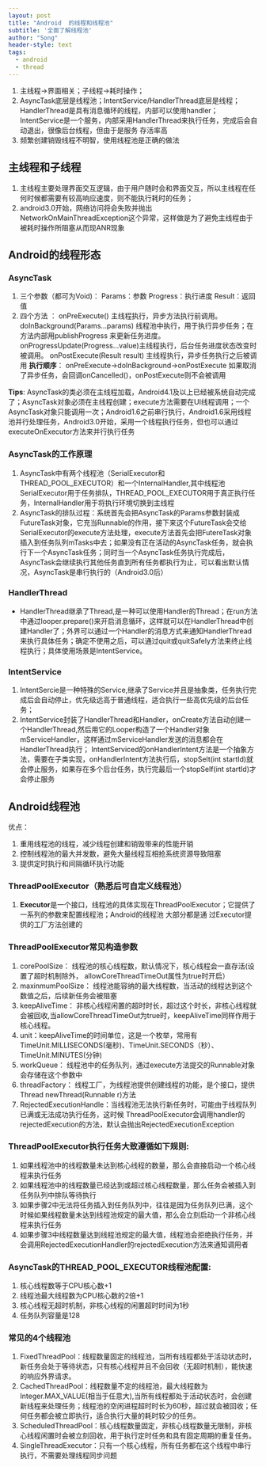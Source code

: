 ```yaml
---
layout: post
title: "Android  的线程和线程池"
subtitle: '全面了解线程池'
author: "Song"
header-style: text
tags:
  - android
  - thread
---
```


1. 主线程->界面相关；子线程->耗时操作；
2. AsyncTask底层是线程池；IntentService/HandlerThread底层是线程；HandlerThread是具有消息循环的线程，内部可以使用handler；
    IntentService是一个服务，内部采用HandlerThread来执行任务，完成后会自动退出，很像后台线程，但由于是服务 存活率高
3. 频繁创建销毁线程不明智，使用线程池是正确的做法

## 主线程和子线程

1. 主线程主要处理界面交互逻辑，由于用户随时会和界面交互，所以主线程在任何时候都需要有较高响应速度，则不能执行耗时的任务；
2. android3.0开始，网络访问将会失败并抛出NetworkOnMainThreadException这个异常，这样做是为了避免主线程由于被耗时操作所阻塞从而现ANR现象

## Android的线程形态

### AsyncTask

1. 三个参数（都可为Void)：
    Params：参数
    Progress：执行进度
    Result：返回值
2. 四个方法 ：
    onPreExecute() 主线程执行，异步方法执行前调用。
    doInBackground(Params...params) 线程池中执行，用于执行异步任务；在方法内部用publishProgress 来更新任务进度。
    onProgressUpdate(Progress...value)主线程执行，后台任务进度状态改变时被调用。
    onPostExecute(Result result) 主线程执行，异步任务执行之后被调用
    **执行顺序**： onPreExecute->doInBackground->onPostExecute 如果取消了异步任务，会回调onCancelled()，onPostExecute则不会被调用

**Tips**: AsyncTask的类必须在主线程加载，Android4.1及以上已经被系统自动完成了；AsyncTask对象必须在主线程创建；execute方法需要在UI线程调用；一个AsyncTask对象只能调用一次；Android1.6之前串行执行，Android1.6采用线程池并行处理任务，Android3.0开始，采用一个线程执行任务，但也可以通过executeOnExecutor方法来并行执行任务

### AsyncTask的工作原理

1. AsyncTask中有两个线程池（SerialExecutor和THREAD_POOL_EXECUTOR）和一个InternalHandler,其中线程池SerialExecutor用于任务排队，THREAD_POOL_EXECUTOR用于真正执行任务，InternalHandler用于将执行环境切换到主线程
2. AsyncTask的排队过程：系统首先会把AsyncTask的Params参数封装成FutureTask对象，它充当Runnable的作用，接下来这个FutureTask会交给SerialExecutor的execute方法处理，execute方法首先会把FutereTask对象插入到任务队列mTasks中去；如果没有正在活动的AsyncTask任务，就会执行下一个AsyncTask任务；同时当一个AsyncTask任务执行完成后，AsyncTask会继续执行其他任务直到所有任务都执行为止，可以看出默认情况，AsyncTask是串行执行的（Android3.0后）

### HandlerThread

- HandlerThread继承了Thread,是一种可以使用Handler的Thread；在run方法中通过looper.prepare()来开启消息循环，这样就可以在HandlerThread中创建Handler了；外界可以通过一个Handler的消息方式来通知HandlerThread来执行具体任务；确定不使用之后，可以通过quit或quitSafely方法来终止线程执行；具体使用场景是IntentService。

### IntentService

1. IntentSercie是一种特殊的Service,继承了Service并且是抽象类，任务执行完成后会自动停止，优先级远高于普通线程，适合执行一些高优先级的后台任务；
2. IntentService封装了HandlerThread和Handler，onCreate方法自动创建一个HandlerThread,然后用它的Looper构造了一个Handler对象mServiceHandler，这样通过mServiceHandler发送的消息都会在HandlerThread执行；
    IntentServiced的onHandlerIntent方法是一个抽象方法，需要在子类实现，onHandlerIntent方法执行后，stopSelt(int startId)就会停止服务，如果存在多个后台任务，执行完最后一个stopSelf(int startId)才会停止服务

## Android线程池

优点：

1. 重用线程池的线程，减少线程创建和销毁带来的性能开销
2. 控制线程池的最大并发数，避免大量线程互相抢系统资源导致阻塞
3. 提供定时执行和间隔循环执行功能

### ThreadPoolExecutor（熟悉后可自定义线程池）

1. **Executor**是一个接口，线程池的具体实现在ThreadPoolExecutor；它提供了一系列的参数来配置线程池；Android的线程池 大部分都是通     过Executor提供的工厂方法创建的

### ThreadPoolExecutor常见构造参数

1. corePoolSize： 线程池的核心线程数，默认情况下，核心线程会一直存活(设置了超时机制除外，  allowCoreThreadTimeOut属性为true时开启）
2. maxinmumPoolSize： 线程池能容纳的最大线程数，当活动的线程达到这个数值之后，后续新任务会被阻塞
3. keepAliveTime： 非核心线程闲置的超时时长，超过这个时长，非核心线程就会被回收,当allowCoreThreadTimeOut为true时，keepAliveTime同样作用于核心线程。
4. unit：keepAliveTime的时间单位，这是一个枚举，常用有TimeUnit.MILLISECONDS(毫秒)、TimeUnit.SECONDS（秒）、TimeUnit.MINUTES(分钟)
5. workQueue： 线程池中的任务队列，通过execute方法提交的Runnable对象会存储在这个参数中
6. threadFactory： 线程工厂，为线程池提供创建线程的功能，是个接口，提供Thread newThread(Runnable r)方法
7. RejectedExecutionHandle：当线程池无法执行新任务时，可能由于线程队列已满或无法成功执行任务，这时候       ThreadPoolExecutor会调用handler的      rejectedExecution的方法，默认会抛出RejectedExecutionException

### ThreadPoolExecutor执行任务大致遵循如下规则:

1. 如果线程池中的线程数量未达到核心线程的数量，那么会直接启动一个核心线程来执行任务
2. 如果线程池中的线程数量已经达到或超过核心线程数量，那么任务会被插入到任务队列中排队等待执行
3. 如果步骤2中无法将任务插入到任务队列中，往往是因为任务队列已满，这个时候如果线程数量未达到线程池规定的最大值，那么会立刻启动一个非核心线程来执行任务
4. 如果步骤3中线程数量达到线程池规定的最大值，线程池会拒绝执行任务，并会调用RejectedExecutionHandler的rejectedExecution方法来通知调用者

### AsyncTask的THREAD_POOL_EXECUTOR线程池配置:

1. 核心线程数等于CPU核心数+1
2. 线程池最大线程数为CPU核心数的2倍+1
3. 核心线程无超时机制，非核心线程的闲置超时时间为1秒
4. 任务队列容量是128

### 常见的4个线程池

1. FixedThreadPool：线程数量固定的线程池，当所有线程都处于活动状态时，新任务会处于等待状态，只有核心线程并且不会回收（无超时机制），能快速的响应外界请求。
2. CachedThreadPool：线程数量不定的线程池，最大线程数为Integer.MAX_VALUE(相当于任意大),当所有线程都处于活动状态时，会创建新线程来处理任务；线程池的空闲进程超时时长为60秒，超过就会被回收；任何任务都会被立即执行，适合执行大量的耗时较少的任务。
3. ScheduledThreadPool：核心线程数量固定，非核心线程数量无限制，非核心线程闲置时会被立刻回收，用于执行定时任务和具有固定周期的重复任务。
4. SingleThreadExecutor：只有一个核心线程，所有任务都在这个线程中串行执行，不需要处理线程同步问题